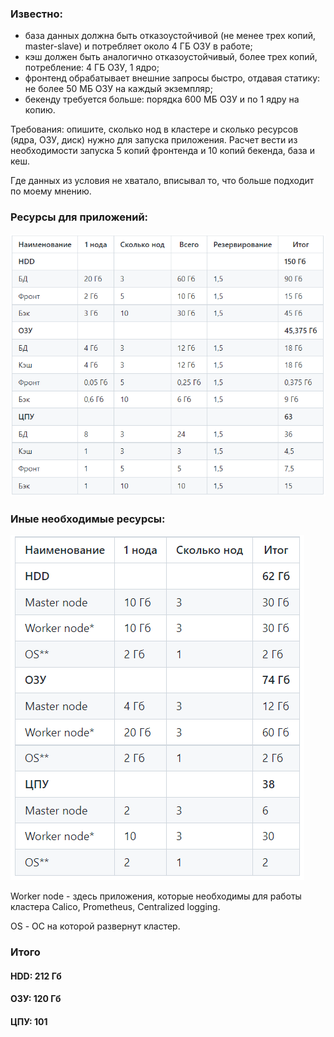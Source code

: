 ### Известно:
* база данных должна быть отказоустойчивой (не менее трех копий, master-slave) и потребляет около 4 ГБ ОЗУ в работе;
* кэш должен быть аналогично отказоустойчивый, более трех копий, потребление: 4 ГБ ОЗУ, 1 ядро;
* фронтенд обрабатывает внешние запросы быстро, отдавая статику: не более 50 МБ ОЗУ на каждый экземпляр;
* бекенду требуется больше: порядка 600 МБ ОЗУ и по 1 ядру на копию.

Требования: опишите, сколько нод в кластере и сколько ресурсов (ядра, ОЗУ, диск) нужно для запуска приложения. Расчет вести из необходимости запуска 5 копий фронтенда и 10 копий бекенда, база и кеш.

Где данных из условия не хватало, вписывал то, что больше подходит по моему мнению.

### Ресурсы для приложений:
![tabl1.PNG](https://github.com/Probablyall/12.3/blob/main/tabl1.PNG)

### Иные необходимые ресурсы:
![tabl2.PNG](https://github.com/Probablyall/12.3/blob/main/tabl2.PNG)

Worker node - здесь приложения, которые необходимы для работы кластера Calico, Prometheus, Centralized logging.

OS - ОС на которой развернут кластер.

### Итого
#### HDD: 212 Гб
#### ОЗУ: 120 Гб
#### ЦПУ: 101
